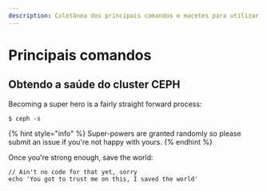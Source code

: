 ```yaml
---
description: Coletânea dos principais comandos e macetes para utilizar o CEPH
---
```


# Principais comandos

## Obtendo a saúde do cluster CEPH

Becoming a super hero is a fairly straight forward process:

```
$ ceph -s
```

{% hint style="info" %}
 Super-powers are granted randomly so please submit an issue if you're not happy with yours.
{% endhint %}

Once you're strong enough, save the world:

```
// Ain't no code for that yet, sorry
echo 'You got to trust me on this, I saved the world'
```



